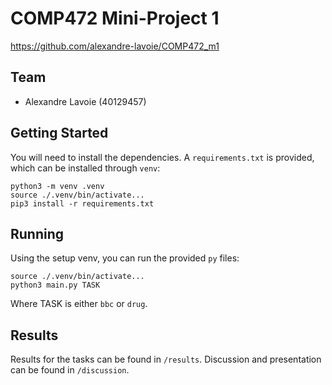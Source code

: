 # COMP472 Mini-Project 1

https://github.com/alexandre-lavoie/COMP472_m1

## Team

- Alexandre Lavoie (40129457)

## Getting Started

You will need to install the dependencies. A `requirements.txt` is provided, which can be installed through `venv`:

```
python3 -m venv .venv
source ./.venv/bin/activate...
pip3 install -r requirements.txt
```

## Running

Using the setup venv, you can run the provided `py` files:

```
source ./.venv/bin/activate...
python3 main.py TASK
```

Where TASK is either `bbc` or `drug`.

## Results

Results for the tasks can be found in `/results`. Discussion and presentation can be found in `/discussion`.

